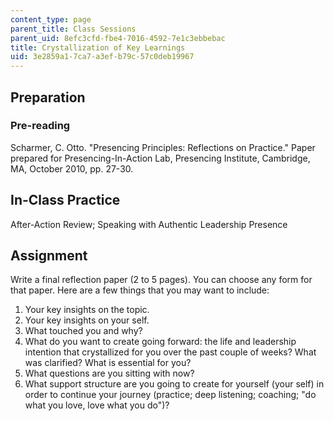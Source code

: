 ```yaml
---
content_type: page
parent_title: Class Sessions
parent_uid: 8efc3cfd-fbe4-7016-4592-7e1c3ebbebac
title: Crystallization of Key Learnings
uid: 3e2859a1-7ca7-a3ef-b79c-57c0deb19967
---
```


Preparation
-----------

### Pre-reading

Scharmer, C. Otto. "Presencing Principles: Reflections on Practice." Paper prepared for Presencing-In-Action Lab, Presencing Institute, Cambridge, MA, October 2010, pp. 27-30.

In-Class Practice
-----------------

After-Action Review; Speaking with Authentic Leadership Presence

Assignment
----------

Write a final reflection paper (2 to 5 pages). You can choose any form for that paper. Here are a few things that you may want to include:

1.  Your key insights on the topic.
2.  Your key insights on your self.
3.  What touched you and why?
4.  What do you want to create going forward: the life and leadership intention that crystallized for you over the past couple of weeks? What was clarified? What is essential for you?
5.  What questions are you sitting with now?
6.  What support structure are you going to create for yourself (your self) in order to continue your journey (practice; deep listening; coaching; "do what you love, love what you do")?